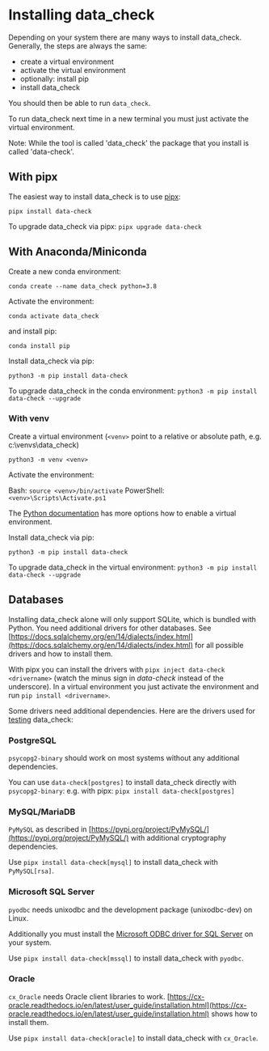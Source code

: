 # Installing data_check

Depending on your system there are many ways to install data_check. Generally, the steps are always the same:

- create a virtual environment
- activate the virtual environment
- optionally: install pip
- install data_check

You should then be able to run `data_check`.

To run data_check next time in a new terminal you must just activate the virtual environment.

Note: While the tool is called 'data_check' the package that you install is called 'data-check'.

## With pipx

The easiest way to install data_check is to use [pipx](https://github.com/pipxproject/pipx):

`pipx install data-check`

To upgrade data_check via pipx: `pipx upgrade data-check`

## With Anaconda/Miniconda

Create a new conda environment:

`conda create --name data_check python=3.8`

Activate the environment:

`conda activate data_check`

and install pip:

`conda install pip`

Install data_check via pip:

`python3 -m pip install data-check`

To upgrade data_check in the conda environment: `python3 -m pip install data-check --upgrade`

### With venv

Create a virtual environment (`<venv>` point to a relative or absolute path, e.g. c:\venvs\data_check)

`python3 -m venv <venv>`

Activate the environment:

Bash: `source <venv>/bin/activate`
PowerShell: `<venv>\Scripts\Activate.ps1`

The [Python documentation](https://docs.python.org/3/library/venv.html) has more options how to enable a virtual environment.

Install data_check via pip:

`python3 -m pip install data-check`

To upgrade data_check in the virtual environment: `python3 -m pip install data-check --upgrade`

## Databases

Installing data_check alone will only support SQLite, which is bundled with Python. You need additional drivers for other databases. See [https://docs.sqlalchemy.org/en/14/dialects/index.html](https://docs.sqlalchemy.org/en/14/dialects/index.html) for all possible drivers and how to install them.

With pipx you can install the drivers with `pipx inject data-check <drivername>` (watch the minus sign in _data-check_ instead of the underscore).
In a virtual environment you just activate the environment and run `pip install <drivername>`.

Some drivers need additional dependencies. Here are the drivers used for [testing](development.md#testing) data_check:

### PostgreSQL

`psycopg2-binary` should work on most systems without any additional dependencies.

You can use `data-check[postgres]` to install data_check directly with `psycopg2-binary`:
e.g. with pipx: `pipx install data-check[postgres]`

### MySQL/MariaDB

`PyMySQL` as described in [https://pypi.org/project/PyMySQL/](https://pypi.org/project/PyMySQL/) with additional cryptography dependencies.

Use `pipx install data-check[mysql]` to install data_check with `PyMySQL[rsa]`.

### Microsoft SQL Server

`pyodbc` needs unixodbc and the development package (unixodbc-dev) on Linux.

Additionally you must install the
[Microsoft ODBC driver for SQL Server](https://docs.microsoft.com/en-us/sql/connect/odbc/microsoft-odbc-driver-for-sql-server) on your system.

Use `pipx install data-check[mssql]` to install data_check with `pyodbc`.

### Oracle

`cx_Oracle` needs Oracle client libraries to work. [https://cx-oracle.readthedocs.io/en/latest/user_guide/installation.html](https://cx-oracle.readthedocs.io/en/latest/user_guide/installation.html) shows how to install them.

Use `pipx install data-check[oracle]` to install data_check with `cx_Oracle`.
